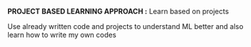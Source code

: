 **PROJECT BASED LEARNING APPROACH :** Learn based on projects 

Use already written code and projects to understand ML better and also learn how to write my own codes
